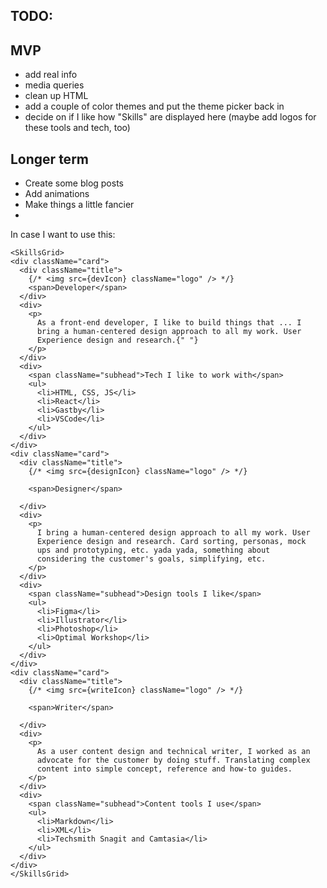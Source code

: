 ## TODO:

## MVP

- add real info
- media queries
- clean up HTML
- add a couple of color themes and put the theme picker back in
- decide on if I like how "Skills" are displayed here (maybe add logos for these tools and tech, too)

## Longer term

- Create some blog posts
- Add animations
- Make things a little fancier
-

In case I want to use this:

```
<SkillsGrid>
<div className="card">
  <div className="title">
    {/* <img src={devIcon} className="logo" /> */}
    <span>Developer</span>
  </div>
  <div>
    <p>
      As a front-end developer, I like to build things that ... I
      bring a human-centered design approach to all my work. User
      Experience design and research.{" "}
    </p>
  </div>
  <div>
    <span className="subhead">Tech I like to work with</span>
    <ul>
      <li>HTML, CSS, JS</li>
      <li>React</li>
      <li>Gastby</li>
      <li>VSCode</li>
    </ul>
  </div>
</div>
<div className="card">
  <div className="title">
    {/* <img src={designIcon} className="logo" /> */}

    <span>Designer</span>

  </div>
  <div>
    <p>
      I bring a human-centered design approach to all my work. User
      Experience design and research. Card sorting, personas, mock
      ups and prototyping, etc. yada yada, something about
      considering the customer's goals, simplifying, etc.
    </p>
  </div>
  <div>
    <span className="subhead">Design tools I like</span>
    <ul>
      <li>Figma</li>
      <li>Illustrator</li>
      <li>Photoshop</li>
      <li>Optimal Workshop</li>
    </ul>
  </div>
</div>
<div className="card">
  <div className="title">
    {/* <img src={writeIcon} className="logo" /> */}

    <span>Writer</span>

  </div>
  <div>
    <p>
      As a user content design and technical writer, I worked as an
      advocate for the customer by doing stuff. Translating complex
      content into simple concept, reference and how-to guides.
    </p>
  </div>
  <div>
    <span className="subhead">Content tools I use</span>
    <ul>
      <li>Markdown</li>
      <li>XML</li>
      <li>Techsmith Snagit and Camtasia</li>
    </ul>
  </div>
</div>
</SkillsGrid>
```
